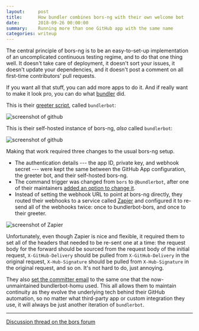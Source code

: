```yaml
---
layout:     post
title:      How bundler combines bors-ng with their own welcome bot 
date:       2018-09-26 00:00:00
summary:    Running more than one GitHub app with the same name
categories: writeup
---
```


The central principle of bors-ng is to be an easy-to-set-up implementation of an uncomplicated continuous testing regime, and to do that one thing well. It doesn't take care of deployment, it doesn't sort your issues, it doesn't update your dependencies, and it doesn't post a comment on all first-time contributors' pull requests.

If you want all that stuff, you can add more apps to do it. And if really want to make it look pro, you can do what [bundler](https://github.com/bundler/bundler) did.

This is their [greeter script](https://github.com/bundler/bundlerbot), called `bundlerbot`:

<p class="gallery"><img alt="screenshot of github" src="https://screenshotscdn.firefoxusercontent.com/images/8eeda687-77fb-449c-82bb-b6e95b20c1ca.png"></p>

This is their self-hosted instance of bors-ng, *also* called `bundlerbot`:

<p class="gallery"><img alt="screenshot of github" src="https://screenshotscdn.firefoxusercontent.com/images/f2c9b8c3-9e0a-419a-9079-c1cb1251481a.png"></p>

Making that work required three changes to the usual bors-ng setup.

* The authentication details --- the app ID, private key, and webhook secret --- were kept the same between the GitHub App configuration, the greeter bot, and their self-hosted bors-ng.
* The command trigger was changed from `bors` to `@bundlerbot`, after one of their maintainers [added an option to change it](https://github.com/bors-ng/bors-ng/pull/461/files).
* Instead of setting the webhook URL to point at bors-ng directly, they routed their webhooks to a service called [Zapier](https://zapier.com/) and configured it to re-send all of the webhooks twice: once to bundlerbot-bors, and once to their greeter.

<p class="gallery"><img alt="screenshot of Zapier" src="https://forum.bors.tech/uploads/default/optimized/1X/ae49fcea98dba465ef10041c6deab8a47500c369_1_455x500.png"></p>

Unfortunately, even though Zapier is nice and flexible, it required them to set all of the headers that needed to be re-sent one at a time: the request body for the forward should be sourced from the request body of the initial request, `X-GitHub-Delivery` should be pulled from `X-GitHub-Delivery` in the original request, `X-Hub-Signature` should be pulled from `X-Hub-Signature` in the original request, and so on. It's not hard to do, just annoying.

They also [set the committer email](https://forum.bors.tech/t/customizing-the-name-email-and-avatar-of-the-bots-merge-commits/166) to the same one that the now-unmaintained bundlerbot-homu used. This all allows them to maintain continuity as they evolve the underlying tech behind their GitHub automation, so no matter what third-party app or custom integration they use, it will always be just another iteration of `bundlerbot`.

--------

[Discussion thread on the bors forum](https://forum.bors.tech/t/how-bundler-combines-bors-ng-with-their-own-welcome-bot/226)
